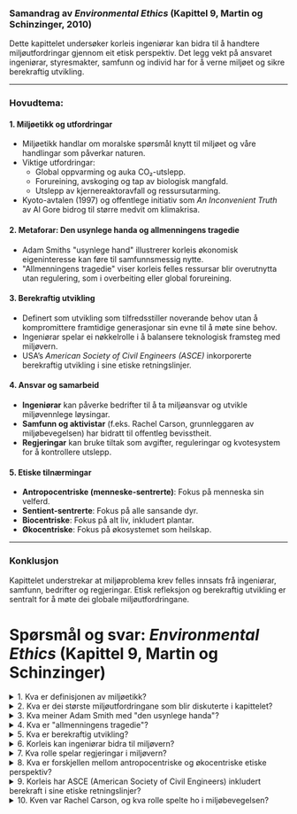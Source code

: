 ### Samandrag av *Environmental Ethics* (Kapittel 9, Martin og Schinzinger, 2010)

Dette kapittelet undersøker korleis ingeniørar kan bidra til å handtere miljøutfordringar gjennom eit etisk perspektiv. Det legg vekt på ansvaret ingeniørar, styresmakter, samfunn og individ har for å verne miljøet og sikre berekraftig utvikling.

---

### Hovudtema:

#### 1. **Miljøetikk og utfordringar**
- Miljøetikk handlar om moralske spørsmål knytt til miljøet og våre handlingar som påverkar naturen.
- Viktige utfordringar:
  - Global oppvarming og auka CO₂-utslepp.
  - Forureining, avskoging og tap av biologisk mangfald.
  - Utslepp av kjernereaktoravfall og ressursutarming.
- Kyoto-avtalen (1997) og offentlege initiativ som *An Inconvenient Truth* av Al Gore bidrog til større medvit om klimakrisa.

#### 2. **Metaforar: Den usynlege handa og allmenningens tragedie**
- Adam Smiths "usynlege hand" illustrerer korleis økonomisk eigeninteresse kan føre til samfunnsmessig nytte.
- "Allmenningens tragedie" viser korleis felles ressursar blir overutnytta utan regulering, som i overbeiting eller global forureining.

#### 3. **Berekraftig utvikling**
- Definert som utvikling som tilfredsstiller noverande behov utan å kompromittere framtidige generasjonar sin evne til å møte sine behov.
- Ingeniørar spelar ei nøkkelrolle i å balansere teknologisk framsteg med miljøvern. 
- USA’s *American Society of Civil Engineers (ASCE)* inkorporerte berekraftig utvikling i sine etiske retningslinjer.

#### 4. **Ansvar og samarbeid**
- **Ingeniørar** kan påverke bedrifter til å ta miljøansvar og utvikle miljøvennlege løysingar.
- **Samfunn og aktivistar** (f.eks. Rachel Carson, grunnleggaren av miljøbevegelsen) har bidratt til offentleg bevisstheit.
- **Regjeringar** kan bruke tiltak som avgifter, reguleringar og kvotesystem for å kontrollere utslepp.

#### 5. **Etiske tilnærmingar**
- **Antropocentriske (menneske-sentrerte)**: Fokus på menneska sin velferd.
- **Sentient-sentrerte**: Fokus på alle sansande dyr.
- **Biocentriske**: Fokus på alt liv, inkludert plantar.
- **Økocentriske**: Fokus på økosystemet som heilskap.

---

### Konklusjon
Kapittelet understrekar at miljøproblema krev felles innsats frå ingeniørar, samfunn, bedrifter og regjeringar. Etisk refleksjon og berekraftig utvikling er sentralt for å møte dei globale miljøutfordringane.

# Spørsmål og svar: *Environmental Ethics* (Kapittel 9, Martin og Schinzinger)

<details>
<summary>1. Kva er definisjonen av miljøetikk?</summary>
Miljøetikk handlar om studiet av moralske spørsmål knytt til miljøet, inkludert korleis vi vurderer våre handlingar og deira påverknad på naturen. Det inkluderer både menneskesentrerte og naturfokuserte perspektiv.
</details>

<details>
<summary>2. Kva er dei største miljøutfordringane som blir diskuterte i kapittelet?</summary>
Utfordringane inkluderer global oppvarming, forureining, tap av biologisk mangfald, avskoging, ressursutarming og problem knytt til kjernevåpenavfall.
</details>

<details>
<summary>3. Kva meiner Adam Smith med "den usynlege handa"?</summary>
Den "usynlege handa" refererer til korleis eigeninteresse i ein fri marknad kan leie til samfunnsmessig nytte, som i økonomisk vekst. Likevel tar denne metaforen ikkje høgde for miljøskadar som resultat av marknadens handlingar.
</details>

<details>
<summary>4. Kva er "allmenningens tragedie"?</summary>
Det er eit fenomen der felles ressursar blir overutnytta fordi ingen har eit individuelt insentiv til å beskytte dei, noko som fører til at ressursane blir uttømt til skade for alle.
</details>

<details>
<summary>5. Kva er berekraftig utvikling?</summary>
Berekraftig utvikling blir definert som utvikling som møter behova til noverande generasjon utan å kompromittere evna til framtidige generasjonar til å møte sine behov.
</details>

<details>
<summary>6. Korleis kan ingeniørar bidra til miljøvern?</summary>
Ingeniørar kan utvikle teknologi og prosessar som reduserer utslepp og forureining, påverke bedrifter til å ta miljøansvar, og fremje berekraftige løysingar innan infrastruktur og produksjon.
</details>

<details>
<summary>7. Kva rolle spelar regjeringar i miljøvern?</summary>
Regjeringar kan bruke tiltak som CO₂-avgifter, reguleringar av utslepp, og kvotesystem som "cap-and-trade" for å kontrollere miljøskade og fremje berekraftige praksisar.
</details>

<details>
<summary>8. Kva er forskjellen mellom antropocentriske og økocentriske etiske perspektiv?</summary>
Antropocentriske perspektiv fokuserer på miljøet sin verdi for menneske, medan økocentriske perspektiv ser på økosystemet som heilskap og gir verdi til naturen sjølv, uavhengig av menneska.
</details>

<details>
<summary>9. Korleis har ASCE (American Society of Civil Engineers) inkludert berekraft i sine etiske retningslinjer?</summary>
ASCE sin etiske kode krev at ingeniørar prioriterer offentleg tryggleik, helse og velferd, og integrerer prinsippa om berekraftig utvikling i deira profesjonelle arbeid.
</details>

<details>
<summary>10. Kven var Rachel Carson, og kva rolle spelte ho i miljøbevegelsen?</summary>
Rachel Carson var ein amerikansk biolog og forfattar som skreiv *Silent Spring* (1962). Ho sette fokus på skadeverknadene av DDT og andre pesticid, og var ein katalysator for den moderne miljøbevegelsen.
</details>
